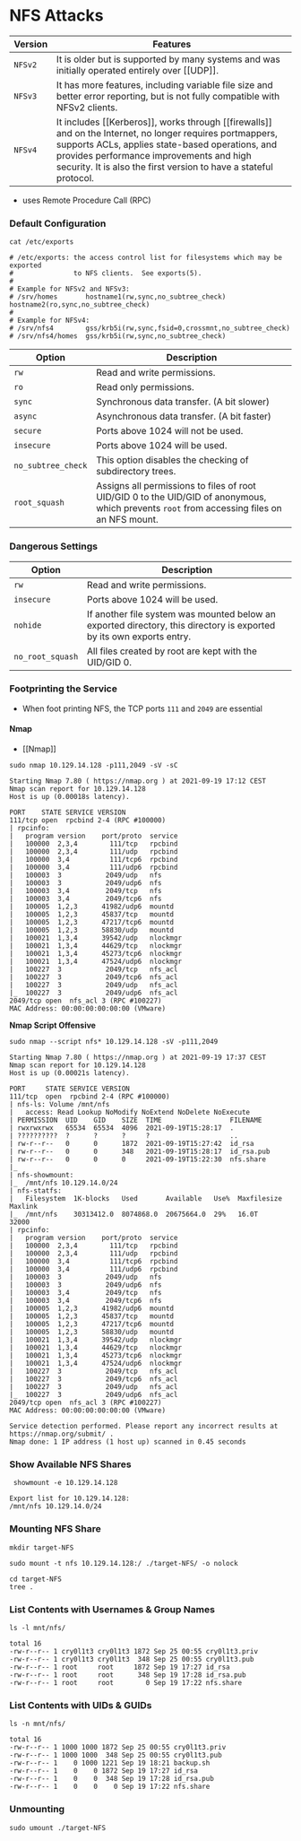 # NFS Attacks

| **Version** | **Features**                                                                                                                                                                                                                                                                     |
| ----------- | -------------------------------------------------------------------------------------------------------------------------------------------------------------------------------------------------------------------------------------------------------------------------------- |
| `NFSv2`     | It is older but is supported by many systems and was initially operated entirely over \[\[UDP]].                                                                                                                                                                                 |
| `NFSv3`     | It has more features, including variable file size and better error reporting, but is not fully compatible with NFSv2 clients.                                                                                                                                                   |
| `NFSv4`     | It includes \[\[Kerberos]], works through \[\[firewalls]] and on the Internet, no longer requires portmappers, supports ACLs, applies state-based operations, and provides performance improvements and high security. It is also the first version to have a stateful protocol. |

* uses Remote Procedure Call (RPC)

### Default Configuration

```shell-session
cat /etc/exports 
```

```shell-session
# /etc/exports: the access control list for filesystems which may be exported
#               to NFS clients.  See exports(5).
#
# Example for NFSv2 and NFSv3:
# /srv/homes       hostname1(rw,sync,no_subtree_check) hostname2(ro,sync,no_subtree_check)
#
# Example for NFSv4:
# /srv/nfs4        gss/krb5i(rw,sync,fsid=0,crossmnt,no_subtree_check)
# /srv/nfs4/homes  gss/krb5i(rw,sync,no_subtree_check)
```

| **Option**         | **Description**                                                                                                                             |
| ------------------ | ------------------------------------------------------------------------------------------------------------------------------------------- |
| `rw`               | Read and write permissions.                                                                                                                 |
| `ro`               | Read only permissions.                                                                                                                      |
| `sync`             | Synchronous data transfer. (A bit slower)                                                                                                   |
| `async`            | Asynchronous data transfer. (A bit faster)                                                                                                  |
| `secure`           | Ports above 1024 will not be used.                                                                                                          |
| `insecure`         | Ports above 1024 will be used.                                                                                                              |
| `no_subtree_check` | This option disables the checking of subdirectory trees.                                                                                    |
| `root_squash`      | Assigns all permissions to files of root UID/GID 0 to the UID/GID of anonymous, which prevents `root` from accessing files on an NFS mount. |

### Dangerous Settings

| **Option**       | **Description**                                                                                                      |
| ---------------- | -------------------------------------------------------------------------------------------------------------------- |
| `rw`             | Read and write permissions.                                                                                          |
| `insecure`       | Ports above 1024 will be used.                                                                                       |
| `nohide`         | If another file system was mounted below an exported directory, this directory is exported by its own exports entry. |
| `no_root_squash` | All files created by root are kept with the UID/GID 0.                                                               |

### Footprinting the Service

* When foot printing NFS, the TCP ports `111` and `2049` are essential

#### Nmap

* \[\[Nmap]]

```shell-session
sudo nmap 10.129.14.128 -p111,2049 -sV -sC
```

```shell-session
Starting Nmap 7.80 ( https://nmap.org ) at 2021-09-19 17:12 CEST
Nmap scan report for 10.129.14.128
Host is up (0.00018s latency).

PORT    STATE SERVICE VERSION
111/tcp open  rpcbind 2-4 (RPC #100000)
| rpcinfo: 
|   program version    port/proto  service
|   100000  2,3,4        111/tcp   rpcbind
|   100000  2,3,4        111/udp   rpcbind
|   100000  3,4          111/tcp6  rpcbind
|   100000  3,4          111/udp6  rpcbind
|   100003  3           2049/udp   nfs
|   100003  3           2049/udp6  nfs
|   100003  3,4         2049/tcp   nfs
|   100003  3,4         2049/tcp6  nfs
|   100005  1,2,3      41982/udp6  mountd
|   100005  1,2,3      45837/tcp   mountd
|   100005  1,2,3      47217/tcp6  mountd
|   100005  1,2,3      58830/udp   mountd
|   100021  1,3,4      39542/udp   nlockmgr
|   100021  1,3,4      44629/tcp   nlockmgr
|   100021  1,3,4      45273/tcp6  nlockmgr
|   100021  1,3,4      47524/udp6  nlockmgr
|   100227  3           2049/tcp   nfs_acl
|   100227  3           2049/tcp6  nfs_acl
|   100227  3           2049/udp   nfs_acl
|_  100227  3           2049/udp6  nfs_acl
2049/tcp open  nfs_acl 3 (RPC #100227)
MAC Address: 00:00:00:00:00:00 (VMware)
```

**Nmap Script Offensive**

```shell-session
sudo nmap --script nfs* 10.129.14.128 -sV -p111,2049
```

```shell-session
Starting Nmap 7.80 ( https://nmap.org ) at 2021-09-19 17:37 CEST
Nmap scan report for 10.129.14.128
Host is up (0.00021s latency).

PORT     STATE SERVICE VERSION
111/tcp  open  rpcbind 2-4 (RPC #100000)
| nfs-ls: Volume /mnt/nfs
|   access: Read Lookup NoModify NoExtend NoDelete NoExecute
| PERMISSION  UID    GID    SIZE  TIME                 FILENAME
| rwxrwxrwx   65534  65534  4096  2021-09-19T15:28:17  .
| ??????????  ?      ?      ?     ?                    ..
| rw-r--r--   0      0      1872  2021-09-19T15:27:42  id_rsa
| rw-r--r--   0      0      348   2021-09-19T15:28:17  id_rsa.pub
| rw-r--r--   0      0      0     2021-09-19T15:22:30  nfs.share
|_
| nfs-showmount: 
|_  /mnt/nfs 10.129.14.0/24
| nfs-statfs: 
|   Filesystem  1K-blocks   Used       Available   Use%  Maxfilesize  Maxlink
|_  /mnt/nfs    30313412.0  8074868.0  20675664.0  29%   16.0T        32000
| rpcinfo: 
|   program version    port/proto  service
|   100000  2,3,4        111/tcp   rpcbind
|   100000  2,3,4        111/udp   rpcbind
|   100000  3,4          111/tcp6  rpcbind
|   100000  3,4          111/udp6  rpcbind
|   100003  3           2049/udp   nfs
|   100003  3           2049/udp6  nfs
|   100003  3,4         2049/tcp   nfs
|   100003  3,4         2049/tcp6  nfs
|   100005  1,2,3      41982/udp6  mountd
|   100005  1,2,3      45837/tcp   mountd
|   100005  1,2,3      47217/tcp6  mountd
|   100005  1,2,3      58830/udp   mountd
|   100021  1,3,4      39542/udp   nlockmgr
|   100021  1,3,4      44629/tcp   nlockmgr
|   100021  1,3,4      45273/tcp6  nlockmgr
|   100021  1,3,4      47524/udp6  nlockmgr
|   100227  3           2049/tcp   nfs_acl
|   100227  3           2049/tcp6  nfs_acl
|   100227  3           2049/udp   nfs_acl
|_  100227  3           2049/udp6  nfs_acl
2049/tcp open  nfs_acl 3 (RPC #100227)
MAC Address: 00:00:00:00:00:00 (VMware)

Service detection performed. Please report any incorrect results at https://nmap.org/submit/ .
Nmap done: 1 IP address (1 host up) scanned in 0.45 seconds
```

### Show Available NFS Shares

```shell-session
 showmount -e 10.129.14.128
```

```shell-session
Export list for 10.129.14.128:
/mnt/nfs 10.129.14.0/24
```

### Mounting NFS Share

```shell-session
mkdir target-NFS
```

```shell-session
sudo mount -t nfs 10.129.14.128:/ ./target-NFS/ -o nolock
```

```shell-session
cd target-NFS
tree .
```

### List Contents with Usernames & Group Names

```shell-session
ls -l mnt/nfs/
```

```shell-session
total 16
-rw-r--r-- 1 cry0l1t3 cry0l1t3 1872 Sep 25 00:55 cry0l1t3.priv
-rw-r--r-- 1 cry0l1t3 cry0l1t3  348 Sep 25 00:55 cry0l1t3.pub
-rw-r--r-- 1 root     root     1872 Sep 19 17:27 id_rsa
-rw-r--r-- 1 root     root      348 Sep 19 17:28 id_rsa.pub
-rw-r--r-- 1 root     root        0 Sep 19 17:22 nfs.share
```

### List Contents with UIDs & GUIDs

```shell-session
ls -n mnt/nfs/
```

```shell-session
total 16
-rw-r--r-- 1 1000 1000 1872 Sep 25 00:55 cry0l1t3.priv
-rw-r--r-- 1 1000 1000  348 Sep 25 00:55 cry0l1t3.pub
-rw-r--r-- 1    0 1000 1221 Sep 19 18:21 backup.sh
-rw-r--r-- 1    0    0 1872 Sep 19 17:27 id_rsa
-rw-r--r-- 1    0    0  348 Sep 19 17:28 id_rsa.pub
-rw-r--r-- 1    0    0    0 Sep 19 17:22 nfs.share
```

### Unmounting

```shell-session
sudo umount ./target-NFS
```
